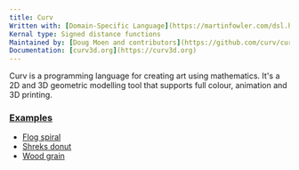 ```yaml
---
title: Curv
Written with: [Domain-Specific Language](https://martinfowler.com/dsl.html)
Kernal type: Signed distance functions
Maintained by: [Doug Moen and contributors](https://github.com/curv/curv/graphs/contributors)
Documentation: [curv3d.org](https://curv3d.org)
---
```


Curv is a programming language for creating art using mathematics. It's a 2D and 3D geometric modelling tool that supports full colour, animation and 3D printing.

### [Examples](https://github.com/curv3d/curv/tree/master/examples)

- [Flog spiral](https://619b5e6c6689420008eedfe5--cadhubxyz.netlify.app/draft/curv#fetch_text_v1=https%3A%2F%2Fraw.githubusercontent.com%2Fcurv3d%2Fcurv%2Fmaster%2Fexamples%2Flog_spiral.curv)
- [Shreks donut](https://619b5e6c6689420008eedfe5--cadhubxyz.netlify.app/draft/curv#fetch_text_v1=https%3A%2F%2Fraw.githubusercontent.com%2Fcurv3d%2Fcurv%2Fmaster%2Fexamples%2Fshreks_donut.curv)
- [Wood grain](https://619b5e6c6689420008eedfe5--cadhubxyz.netlify.app/draft/curv#fetch_text_v1=https%3A%2F%2Fraw.githubusercontent.com%2Fcurv3d%2Fcurv%2Fmaster%2Fexamples%2Ffinial.curv)
